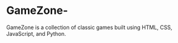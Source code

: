 # GameZone-
GameZone is a collection of classic games built using HTML, CSS, JavaScript, and Python.
